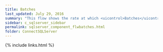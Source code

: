```yaml
---
title: ﻿Batches
last_updated: July 29, 2016
summary: "This flow shows the rate at which <uicontrol>Batches</uicontrol> of SQL statements are being submitted to SQL Server for execution."
sidebar: c_sqlserver_sidebar
permalink: sqlserver_component_flwbatches.html
folder: ConnectSQLServer
---
```


{% include links.html %}
